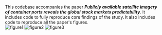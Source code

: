 This codebase accompanies the paper ***Publicly available satellite imagery of container ports reveals the global stock markets predictability***. It includes code to fully reproduce core findings of the study. It also includes code to reproduce all the paper's figures.  
![figure1](https://github.com/satellite-and-stock-return/satellite_and_stock/blob/master/imgs/figure1.png "figure1")
![figure2](https://github.com/satellite-and-stock-return/satellite_and_stock/blob/master/imgs/figure2.png "figure2")
![figure3](https://github.com/satellite-and-stock-return/satellite_and_stock/blob/master/imgs/figure3.png "figure3")